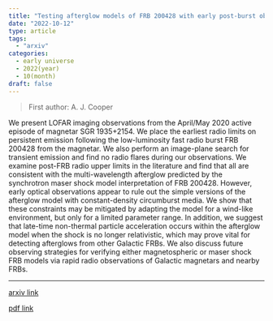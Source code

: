 ```yaml
---
title: "Testing afterglow models of FRB 200428 with early post-burst observations of SGR 1935+2154"
date: "2022-10-12"
type: article
tags:
  - "arxiv"
categories:
  - early universe
  - 2022(year)
  - 10(month)
draft: false
---
```

> First author: A. J. Cooper

 We present LOFAR imaging observations from the April/May 2020 active episode
of magnetar SGR 1935+2154. We place the earliest radio limits on persistent
emission following the low-luminosity fast radio burst FRB 200428 from the
magnetar. We also perform an image-plane search for transient emission and find
no radio flares during our observations. We examine post-FRB radio upper limits
in the literature and find that all are consistent with the multi-wavelength
afterglow predicted by the synchrotron maser shock model interpretation of FRB
200428. However, early optical observations appear to rule out the simple
versions of the afterglow model with constant-density circumburst media. We
show that these constraints may be mitigated by adapting the model for a
wind-like environment, but only for a limited parameter range. In addition, we
suggest that late-time non-thermal particle acceleration occurs within the
afterglow model when the shock is no longer relativistic, which may prove vital
for detecting afterglows from other Galactic FRBs. We also discuss future
observing strategies for verifying either magnetospheric or maser shock FRB
models via rapid radio observations of Galactic magnetars and nearby FRBs.

---
[arxiv link](http://arxiv.org/abs/2210.06547v1)

[pdf link](http://arxiv.org/pdf/2210.06547v1)